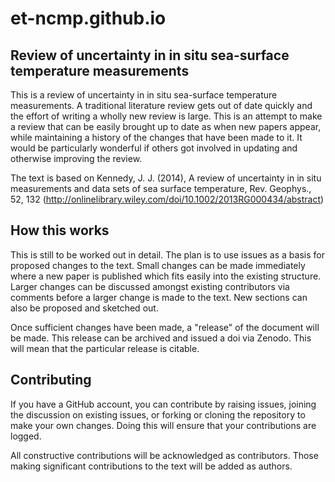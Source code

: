 # et-ncmp.github.io

## Review of uncertainty in in situ sea-surface temperature measurements

This is a review of uncertainty in in situ sea-surface temperature measurements. 
A traditional literature review gets out of date quickly and the effort of writing 
a wholly new review is large. 
This is an attempt to make a review that can be easily brought up to date as when new 
papers appear, 
while maintaining a history of the changes that have been made to it. It would be 
particularly wonderful if others got involved in updating and otherwise improving 
the review.

The text is based on Kennedy, J. J. (2014), A review of uncertainty in in situ measurements 
and data sets of sea surface temperature, Rev. Geophys., 52, 132 
(http://onlinelibrary.wiley.com/doi/10.1002/2013RG000434/abstract)

## How this works

This is still to be worked out in detail. The plan is to use issues as a basis for 
proposed changes to the text. Small changes can be made immediately where a new paper 
is published which fits easily into the existing structure. Larger changes can be discussed 
amongst existing contributors 
via comments before a larger change is made to the text. New sections can also be proposed 
and sketched out.

Once sufficient changes have been made, a "release" of the document will be made. This release can 
be archived and issued a doi via Zenodo. This will mean that the particular release is citable.

## Contributing

If you have a GitHub account, you can contribute by raising issues, joining the discussion on 
existing issues, or forking or cloning the repository to make your own changes. Doing this will 
ensure that your contributions are logged.

All constructive contributions will be acknowledged as contributors. Those making significant 
contributions to the text will be added as authors.

